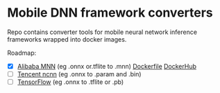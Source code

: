 # Mobile DNN framework converters

Repo contains converter tools for mobile neural network inference frameworks wrapped into docker images.

Roadmap:
- [x] [Alibaba MNN](https://github.com/alibaba/MNN) (eg .onnx or.tflite to .mnn) [Dockerfile](mnn/Dockerfile) [DockerHub](https://hub.docker.com/repository/docker/gordinmitya/mnn)
- [ ] [Tencent ncnn](https://github.com/Tencent/ncnn) (eg .onnx to .param and .bin)
- [ ] [TensorFlow](https://github.com/tensorflow/tensorflow) (eg .onnx to .tflite or .pb)

